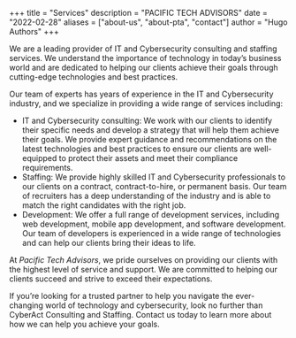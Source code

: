 +++
title = "Services"
description = "PACIFIC TECH ADVISORS"
date = "2022-02-28"
aliases = ["about-us", "about-pta", "contact"]
author = "Hugo Authors"
+++

We are a leading provider of IT and Cybersecurity consulting and staffing services. We understand the importance of technology in today’s business world and are dedicated to helping our clients achieve their goals through cutting-edge technologies and best practices.

Our team of experts has years of experience in the IT and Cybersecurity industry, and we specialize in providing a wide range of services including:

 - IT and Cybersecurity consulting: We work with our clients to identify their specific needs and develop a strategy that will help them achieve their goals. We provide expert guidance and recommendations on the latest technologies and best practices to ensure our clients are well-equipped to protect their assets and meet their compliance requirements.
 - Staffing: We provide highly skilled IT and Cybersecurity professionals to our clients on a contract, contract-to-hire, or permanent basis. Our team of recruiters has a deep understanding of the industry and is able to match the right candidates with the right job.
 - Development: We offer a full range of development services, including web development, mobile app development, and software development. Our team of developers is experienced in a wide range of technologies and can help our clients bring their ideas to life.

At *Pacific Tech Advisors*, we pride ourselves on providing our clients with the highest level of service and support. We are committed to helping our clients succeed and strive to exceed their expectations.

If you’re looking for a trusted partner to help you navigate the ever-changing world of technology and cybersecurity, look no further than CyberAct Consulting and Staffing. Contact us today to learn more about how we can help you achieve your goals.